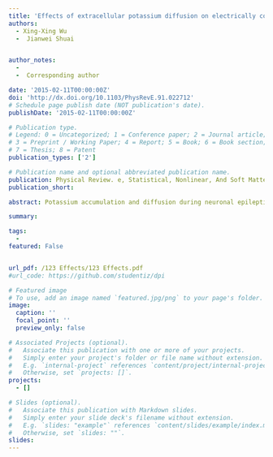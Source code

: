 ```yaml
---
title: 'Effects of extracellular potassium diffusion on electrically coupled neuron networks'
authors:
  - Xing-Xing Wu
  -  Jianwei Shuai


author_notes:  
  -      
  -  Corresponding author

date: '2015-02-11T00:00:00Z'
doi: 'http://dx.doi.org/10.1103/PhysRevE.91.022712'
# Schedule page publish date (NOT publication's date).
publishDate: '2015-02-11T00:00:00Z'

# Publication type.
# Legend: 0 = Uncategorized; 1 = Conference paper; 2 = Journal article;
# 3 = Preprint / Working Paper; 4 = Report; 5 = Book; 6 = Book section;
# 7 = Thesis; 8 = Patent
publication_types: ['2']

# Publication name and optional abbreviated publication name.
publication: Physical Review. e, Statistical, Nonlinear, And Soft Matter Physics 2015 2月;91(2):022712.
publication_short: 

abstract: Potassium accumulation and diffusion during neuronal epileptiform activity have been observed experimentally, and potassium lateral diffusion has been suggested to play an important role in nonsynaptic neuron networks. We adopt a hippocampal CA1 pyramidal neuron network in a zero-calcium condition to better understand the influence of extracellular potassium dynamics on the stimulus-induced activity. The potassium concentration in the interstitial space for each neuron is regulated by potassium currents, Na(+)-K(+) pumps, glial buffering, and ion diffusion. In addition to potassium diffusion, nearby neurons are also coupled through gap junctions. Our results reveal that the latency of the first spike responding to stimulus monotonically decreases with increasing gap-junction conductance but is insensitive to potassium diffusive coupling. The duration of network oscillations shows a bell-like shape with increasing potassium diffusive coupling at weak gap-junction coupling. For modest electrical coupling, there is an optimal K(+) diffusion strength, at which the flow of potassium ions among the network neurons appropriately modulates interstitial potassium concentrations in a degree that provides the most favorable environment for the generation and continuance of the action potential waves in the network.

summary: 

tags:
  - 
featured: False


url_pdf: /123 Effects/123 Effects.pdf
#url_code: https://github.com/studentiz/dpi

# Featured image
# To use, add an image named `featured.jpg/png` to your page's folder.
image:
  caption: ''
  focal_point: ''
  preview_only: false

# Associated Projects (optional).
#   Associate this publication with one or more of your projects.
#   Simply enter your project's folder or file name without extension.
#   E.g. `internal-project` references `content/project/internal-project/index.md`.
#   Otherwise, set `projects: []`.
projects:
  - []

# Slides (optional).
#   Associate this publication with Markdown slides.
#   Simply enter your slide deck's filename without extension.
#   E.g. `slides: "example"` references `content/slides/example/index.md`.
#   Otherwise, set `slides: ""`.
slides:
---
```



